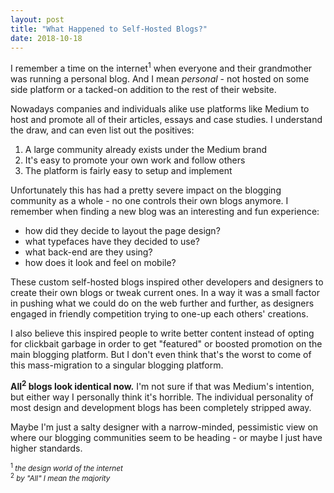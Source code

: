 ```yaml
---
layout: post
title: "What Happened to Self-Hosted Blogs?"
date: 2018-10-18
---
```



I remember a time on the internet<sup>1</sup> when everyone and their grandmother was running a personal blog. And I mean *personal* - not hosted on some side platform or a tacked-on addition to the rest of their website.

Nowadays companies and individuals alike use platforms like Medium to host and promote all of their articles, essays and case studies. I understand the draw, and can even list out the positives:

1. A large community already exists under the Medium brand
2. It's easy to promote your own work and follow others
3. The platform is fairly easy to setup and implement

Unfortunately this has had a pretty severe impact on the blogging community as a whole - no one controls their own blogs anymore. I remember when finding a new blog was an interesting and fun experience:

- how did they decide to layout the page design?
- what typefaces have they decided to use?
- what back-end are they using?
- how does it look and feel on mobile?

These custom self-hosted blogs inspired other developers and designers to create their own blogs or tweak current ones. In a way it was a small factor in pushing what we could do on the web further and further, as designers engaged in friendly competition trying to one-up each others' creations.

I also believe this inspired people to write better content instead of opting for clickbait garbage in order to get "featured" or boosted promotion on the main blogging platform. But I don't even think that's the worst to come of this mass-migration to a singular blogging platform.

**All<sup>2</sup> blogs look identical now.** I'm not sure if that was Medium's intention, but either way I personally think it's horrible. The individual personality of most design and development blogs has been completely stripped away.

Maybe I'm just a salty designer with a narrow-minded, pessimistic view on where our blogging communities seem to be heading - or maybe I just have higher standards.

<small><sup>1</sup> <i>the design world of the internet</i><br/></small>
<small><sup>2</sup> <i>by "All" I mean the majority</i></small>
